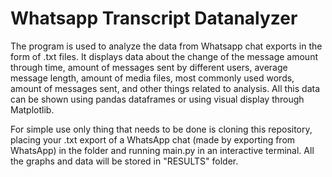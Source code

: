 # Whatsapp Transcript Datanalyzer

 The program is used to analyze the data from Whatsapp chat exports in the form of .txt files. It displays data about the change of the message amount through time, amount of messages sent by different users, average message length, amount of media files, most commonly used words, amount of messages sent, and other things related to analysis. All this data can be shown using pandas dataframes or using visual display through Matplotlib.

For simple use only thing that needs to be done is cloning this repository, placing your .txt export of a WhatsApp chat (made by exporting from WhatsApp) in the folder and running main.py in an interactive terminal. All the graphs and data will be stored in "RESULTS" folder.
